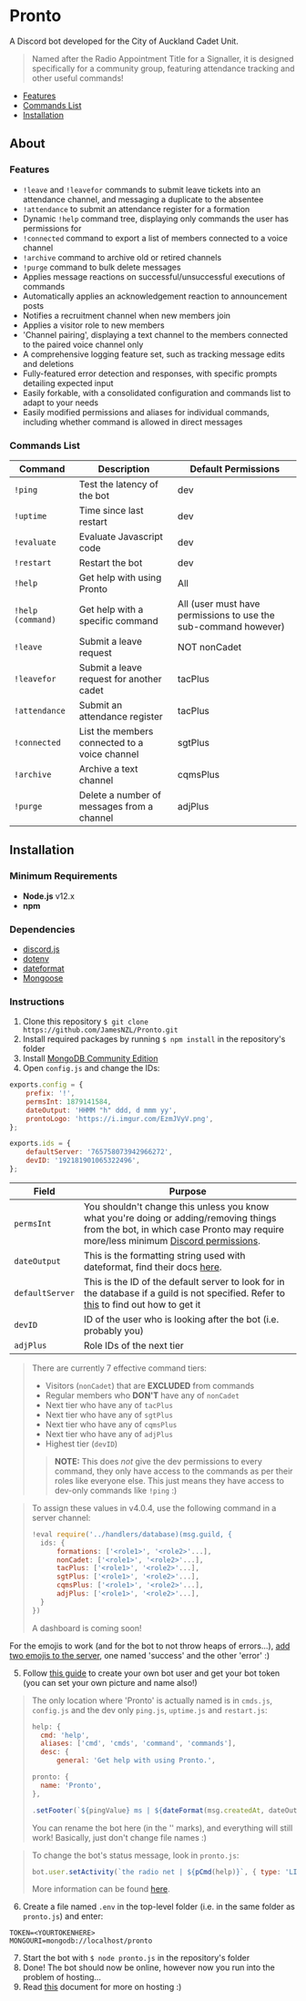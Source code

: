 # Pronto

A Discord bot developed for the City of Auckland Cadet Unit.

> Named after the Radio Appointment Title for a Signaller, it is designed specifically for a community group, featuring  attendance tracking and other useful commands!

- [Features](#features)
- [Commands List](#commands-list)
- [Installation](#installation)

## About

### Features

- `!leave` and `!leavefor` commands to submit leave tickets into an attendance channel, and messaging a duplicate to the absentee
- `!attendance` to submit an attendance register for a formation
- Dynamic `!help` command tree, displaying only commands the user has permissions for
- `!connected` command to export a list of members connected to a voice channel
- `!archive` command to archive old or retired channels
- `!purge` command to bulk delete messages
- Applies message reactions on successful/unsuccessful executions of commands
- Automatically applies an acknowledgement reaction to announcement posts
- Notifies a recruitment channel when new members join
- Applies a visitor role to new members
- 'Channel pairing', displaying a text channel to the members connected to the paired voice channel only
- A comprehensive logging feature set, such as tracking message edits and deletions
- Fully-featured error detection and responses, with specific prompts detailing expected input
- Easily forkable, with a consolidated configuration and commands list to adapt to your needs
- Easily modified permissions and aliases for individual commands, including whether command is allowed in direct messages

### Commands List

| Command           | Description                                   | Default Permissions                                             |
| ----------------- | --------------------------------------------- | --------------------------------------------------------------- |
| `!ping`           | Test the latency of the bot                   | dev                                                             |
| `!uptime`         | Time since last restart                       | dev                                                             |
| `!evaluate`       | Evaluate Javascript code                      | dev                                                             |
| `!restart`        | Restart the bot                               | dev                                                             |
| `!help`           | Get help with using Pronto                    | All                                                             |
| `!help (command)` | Get help with a specific command              | All (user must have permissions to use the sub-command however) |
| `!leave`          | Submit a leave request                        | NOT nonCadet                                                    |
| `!leavefor`       | Submit a leave request for another cadet      | tacPlus                                                         |
| `!attendance`     | Submit an attendance register                 | tacPlus                                                         |
| `!connected`      | List the members connected to a voice channel | sgtPlus                                                         |
| `!archive`        | Archive a text channel                        | cqmsPlus                                                        |
| `!purge`          | Delete a number of messages from a channel    | adjPlus                                                         |

## Installation

### Minimum Requirements

- **Node.js** v12.x
- **npm** 

### Dependencies

- [discord.js](https://www.npmjs.com/package/discord.js)
- [dotenv](https://www.npmjs.com/package/dotenv)
- [dateformat](https://www.npmjs.com/package/dateformat)
- [Mongoose](https://www.npmjs.com/package/mongoose)

### Instructions

1. Clone this repository `$ git clone https://github.com/JamesNZL/Pronto.git`
2. Install required packages by running `$ npm install` in the repository's folder
3. Install [MongoDB Community Edition](https://docs.mongodb.com/manual/administration/install-community/)
4. Open `config.js` and change the IDs:
```js
exports.config = {
	prefix: '!',
	permsInt: 1879141584,
	dateOutput: 'HHMM "h" ddd, d mmm yy',
	prontoLogo: 'https://i.imgur.com/EzmJVyV.png',
};

exports.ids = {
	defaultServer: '765758073942966272',
	devID: '192181901065322496',
};
```
| Field           | Purpose                                                                                                                                                                                                                                      |
| --------------- | -------------------------------------------------------------------------------------------------------------------------------------------------------------------------------------------------------------------------------------------- |
| `permsInt`      | You shouldn't change this unless you know what you're doing or adding/removing things from the bot, in which case Pronto may require more/less minimum [Discord permissions](https://discordapi.com/permissions.html).                       |
| `dateOutput`    | This is the formatting string used with dateformat, find their docs [here](https://www.npmjs.com/package/dateformat#mask-options).                                                                                                           |
| `defaultServer` | This is the ID of the default server to look for in the database if a guild is not specified. Refer to [this](https://support.discord.com/hc/en-us/articles/206346498-Where-can-I-find-my-User-Server-Message-ID-) to find out how to get it |
| `devID`         | ID of the user who is looking after the bot (i.e. probably you)                                                                                                                                                                              |
| `adjPlus`       | Role IDs of the next tier                                                                                                                                                                                                                    |

> There are currently 7 effective command tiers:
> - Visitors (`nonCadet`) that are **EXCLUDED** from commands
> - Regular members who **DON'T** have any of `nonCadet`
> - Next tier who have any of `tacPlus`
> - Next tier who have any of `sgtPlus`
> - Next tier who have any of `cqmsPlus`
> - Next tier who have any of `adjPlus`
> - Highest tier (`devID`) 
>> **NOTE:** This does *not* give the dev permissions to every command, they only have access to the commands as per their roles like everyone else. This just means they have access to dev-only commands like `!ping` :)

> To assign these values in v4.0.4, use the following command in a server channel:
> ```js
> !eval require('../handlers/database)(msg.guild, {
> 	ids: {
> 		formations: ['<role1>', '<role2>'...],
> 		nonCadet: ['<role1>', '<role2>'...],
> 		tacPlus: ['<role1>', '<role2>'...],
> 		sgtPlus: ['<role1>', '<role2>'...],
> 		cqmsPlus: ['<role1>', '<role2>'...],
> 		adjPlus: ['<role1>', '<role2>'...],
> 	}
> })
> ```
> A dashboard is coming soon!

For the emojis to work (and for the bot to not throw heaps of errors...), [add two emojis to the server](https://support.discord.com/hc/en-us/articles/360041139231-Adding-Emojis-and-Reactions#h_ac364eb7-4f4f-4e0a-b829-1ee247f9a094), one named 'success' and the other 'error' :)

5. Follow [this guide](https://discordjs.guide/preparations/setting-up-a-bot-application.html#creating-your-bot) to create your own bot user and get your bot token (you can set your own picture and name also!)

> The only location where 'Pronto' is actually named is in `cmds.js`, `config.js` and the dev only `ping.js`, `uptime.js` and `restart.js`:
> ```js
> help: {
> 	cmd: 'help',
> 	aliases: ['cmd', 'cmds', 'command', 'commands'],
> 	desc: {
>		general: 'Get help with using Pronto.',
> ```
> ```js
> pronto: {
> 	name: 'Pronto',
> },
> ```
> ```js
> .setFooter(`${pingValue} ms | ${dateFormat(msg.createdAt, dateOutput)} | Pronto v${version}`);`
> ```
> You can rename the bot here (in the '' marks), and everything will still work! Basically, just don't change file names :)

> To change the bot's status message, look in `pronto.js`:
> ```js
> bot.user.setActivity(`the radio net | ${pCmd(help)}`, { type: 'LISTENING' });
> ```
> More information can be found [here](https://discordjs.guide/popular-topics/common-questions.html#how-do-i-set-my-playing-status).

6. Create a file named `.env` in the top-level folder (i.e. in the same folder as `pronto.js`) and enter:
```
TOKEN=<YOURTOKENHERE>
MONGOURI=mongodb://localhost/pronto
```
7. Start the bot with `$ node pronto.js` in the repository's folder
8. Done! The bot should now be online, however now you run into the problem of hosting...
9. Read [this](https://www.writebots.com/discord-bot-hosting/) document for more on hosting :)
